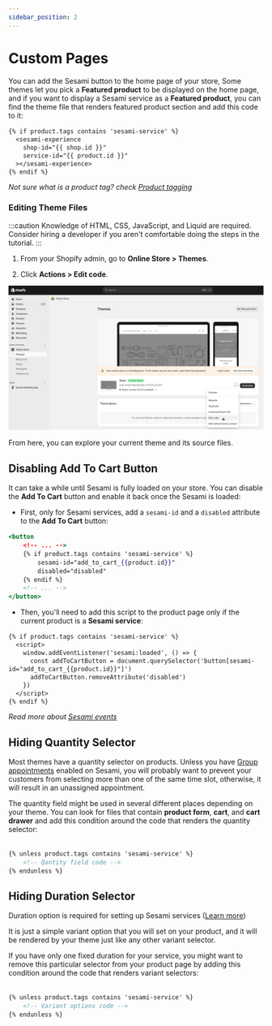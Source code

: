 ```yaml
---
sidebar_position: 2
---
```


# Custom Pages

You can add the Sesami button to the home page of your store, Some themes let you pick a **Featured product** to be displayed on the home page, and if you want to display a Sesami service as a **Featured product**, you can find the theme file that renders featured product section and add this code to it:

```markup
{% if product.tags contains 'sesami-service' %}
  <sesami-experience
    shop-id="{{ shop.id }}"
    service-id="{{ product.id }}"
  ></sesami-experience>
{% endif %}
```

*Not sure what is a product tag? check [Product tagging](/docs/sesami-experience/shopify-integration/intro/#product-tagging)*

### Editing Theme Files
:::caution
Knowledge of HTML, CSS, JavaScript, and Liquid are required. Consider hiring a developer if you aren't comfortable doing the steps in the tutorial.
:::

1. From your Shopify admin, go to **Online Store > Themes**.

1. Click **Actions > Edit code**.

![App Message](/img/shopify-theme-customizer.png)

From here, you can explore your current theme and its source files.

## Disabling Add To Cart Button
It can take a while until Sesami is fully loaded on your store. You can disable the **Add To Cart** button and enable it back once the Sesami is loaded:

- First, only for Sesami services, add a `sesami-id` and a `disabled` attribute to the **Add To Cart** button:

```handlebars {3,4,5,6}
<button
	<!-- ... -->
	{% if product.tags contains 'sesami-service' %}
		sesami-id="add_to_cart_{{product.id}}"
		disabled="disabled"
	{% endif %}
	<!-- ... -->
</button>
```

- Then, you'll need to add this script to the product page only if the current product is a **Sesami service**:

```markup
{% if product.tags contains 'sesami-service' %}
  <script>
    window.addEventListener('sesami:loaded', () => {
      const addToCartButton = document.querySelector('button[sesami-id="add_to_cart_{{product.id}}"]')
      addToCartButton.removeAttribute('disabled')
    })
  </script>
{% endif %}
```
*Read more about [Sesami events](/docs/sesami-experience/events)*


## Hiding Quantity Selector

Most themes have a quantity selector on products. Unless you have [Group appointments](https://help.sesami.co/hc/en-us/articles/360052498913-Group-Appointments) enabled on Sesami, you will probably want to prevent your customers from selecting more than one of the same time slot, otherwise, it will result in an unassigned appointment.

The quantity field might be used in several different places depending on your theme. You can look for files that contain **product form**, **cart**, and **cart drawer** and add this condition around the code that renders the quantity selector:

```handlebars

{% unless product.tags contains 'sesami-service' %}
    <!-- Qantity field code -->
{% endunless %}

```


## Hiding Duration Selector

Duration option is required for setting up Sesami services ([Learn more](https://help.sesami.co/hc/en-us/articles/360037521993-How-do-I-set-up-my-Sesami-account-))

It is just a simple variant option that you will set on your product, and it will be rendered by your theme just like any other variant selector.

If you have only one fixed duration for your service, you might want to remove this particular selector from your product page by adding this condition around the code that renders variant selectors:

```handlebars

{% unless product.tags contains 'sesami-service' %}
    <!-- Variant options code -->
{% endunless %}

```
